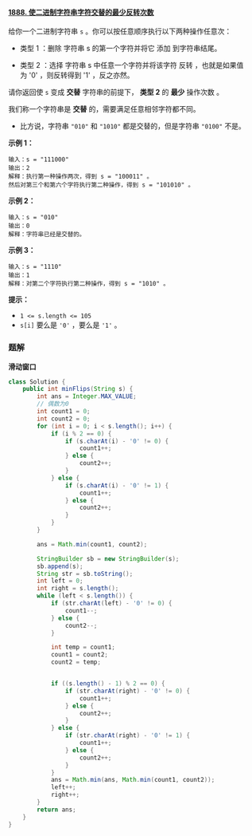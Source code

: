 #### [1888. 使二进制字符串字符交替的最少反转次数](https://leetcode-cn.com/problems/minimum-number-of-flips-to-make-the-binary-string-alternating/)

给你一个二进制字符串 `s` 。你可以按任意顺序执行以下两种操作任意次：

* 类型 1 ：删除 字符串 s 的第一个字符并将它 添加 到字符串结尾。

* 类型 2 ：选择 字符串 s 中任意一个字符并将该字符 反转 ，也就是如果值为 '0' ，则反转得到 '1' ，反之亦然。

请你返回使 `s` 变成 **交替** 字符串的前提下， **类型 2** 的 **最少** 操作次数 。

我们称一个字符串是 **交替** 的，需要满足任意相邻字符都不同。

- 比方说，字符串 `"010"` 和 `"1010"` 都是交替的，但是字符串 `"0100"` 不是。

**示例 1：**

```shell
输入：s = "111000"
输出：2
解释：执行第一种操作两次，得到 s = "100011" 。
然后对第三个和第六个字符执行第二种操作，得到 s = "101010" 。
```

**示例 2：**

```shell
输入：s = "010"
输出：0
解释：字符串已经是交替的。
```

**示例 3：**

```shell
输入：s = "1110"
输出：1
解释：对第二个字符执行第二种操作，得到 s = "1010" 。
```

**提示：**

- `1 <= s.length <= 105`
- `s[i]` 要么是 `'0'` ，要么是 `'1'` 。

### 题解

**滑动窗口**

```java
class Solution {
    public int minFlips(String s) {
        int ans = Integer.MAX_VALUE;
        // 偶数为0
        int count1 = 0;
        int count2 = 0;
        for (int i = 0; i < s.length(); i++) {
            if (i % 2 == 0) {
                if (s.charAt(i) - '0' != 0) {
                    count1++;
                } else {
                    count2++;
                }
            } else {
                if (s.charAt(i) - '0' != 1) {
                    count1++;
                } else {
                    count2++;
                }
            }
        }

        ans = Math.min(count1, count2);

        StringBuilder sb = new StringBuilder(s);
        sb.append(s);
        String str = sb.toString();
        int left = 0;
        int right = s.length();
        while (left < s.length()) {
            if (str.charAt(left) - '0' != 0) {
                count1--;
            } else {
                count2--;
            }

            int temp = count1;
            count1 = count2;
            count2 = temp;


            if ((s.length() - 1) % 2 == 0) {
                if (str.charAt(right) - '0' != 0) {
                    count1++;
                } else {
                    count2++;
                }
            } else {
                if (str.charAt(right) - '0' != 1) {
                    count1++;
                } else {
                    count2++;
                }
            }
            ans = Math.min(ans, Math.min(count1, count2));
            left++;
            right++;
        }
        return ans;
    }
}
```


